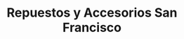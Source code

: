 ---
title: "Repuestos y Accesorios San Francisco"
url: /san-francisco-de-dos-rios/repuestos-y-accesorios-san-francisco/
shop: piezas de automóviles
---